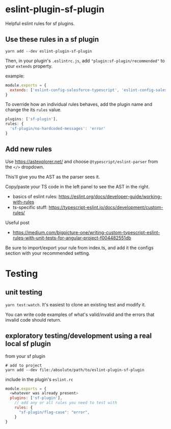 # eslint-plugin-sf-plugin

Helpful eslint rules for sf plugins.

## Use these rules in a sf plugin

`yarn add --dev eslint-plugin-sf-plugin`

Then, in your plugin's `.eslintrc.js`, add `"plugin:sf-plugin/recommended"` to your `extends` property.  

example:

```js
module.exports = {
  extends: ['eslint-config-salesforce-typescript', 'eslint-config-salesforce-license', 'plugin:sf-plugin/recommended'],
}
```

To override how an individual rules behaves, add the plugin name and change the its `rules` value.

```js
plugins: ['sf-plugin'],
rules: {
  'sf-plugin/no-hardcoded-messages': 'error'
}
```

## Add new rules

Use <https://astexplorer.net/> and choose `@typescript/eslint-parser` from the `</>` dropdown.  

This'll give you the AST as the parser sees it.

Copy/paste your TS code in the left panel to see the AST in the right.

* basics of eslint rules: <https://eslint.org/docs/developer-guide/working-with-rules>
* ts-specific stuff: <https://typescript-eslint.io/docs/development/custom-rules/>

Useful post

* <https://medium.com/bigpicture-one/writing-custom-typescript-eslint-rules-with-unit-tests-for-angular-project-f004482551db>

Be sure to import/export your rule from index.ts, and add it the configs section with your recommended setting.

# Testing

## unit testing

`yarn test:watch`.  It's easiest to clone an existing test and modify it.

You can write code examples of what's valid/invalid and the errors that invalid code should return.

## exploratory testing/development using a real local sf plugin

from your sf plugin

```shell
# add to project
yarn add --dev file:/absolute/path/to/eslint-plugin-sf-plugin
```

include in the plugin's `eslint.rc`

```js
module.exports = {
  <whatever was already present>
  plugins: ['sf-plugin'],
    // add any or all rules you need to test with
    rules: {
      "sf-plugin/flag-case": "error",      
    }
}

